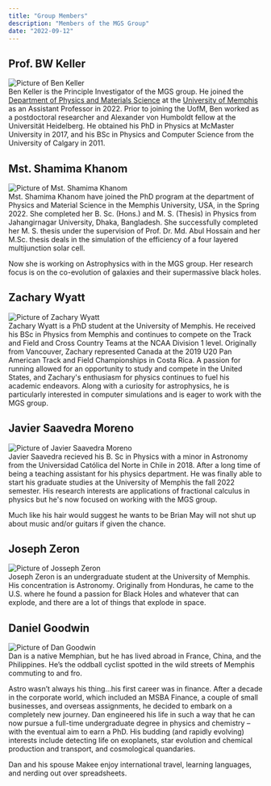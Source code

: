 ```yaml
---
title: "Group Members"
description: "Members of the MGS Group"
date: "2022-09-12"
---
```


## Prof. BW Keller
<div class="member">
<div class="member-pic"><img src="../img/keller.png" alt="Picture of Ben Keller"/></div><div class="member-bio">Ben
Keller is the Principle Investigator of the MGS group.  He joined the <a
href="https://www.memphis.edu/physics/"> Department of Physics and Materials
Science</a> at the <a href="https://www.memphis.edu">University of Memphis</a>
as an Assistant Professor in 2022.  Prior to joining the UofM, Ben worked as a
postdoctoral researcher and Alexander von Humboldt fellow at the Universität
Heidelberg.  He obtained his PhD in Physics at McMaster University in 2017, and
his BSc in Physics and Computer Science from the University of Calgary in 2011.</div>
</div>

## Mst. Shamima Khanom
<div class="member">
<div class="member-pic"><img src="../img/khanom.jpg" alt="Picture of Mst. Shamima Khanom"/></div><div class="member-bio">
Mst. Shamima Khanom have joined the PhD program at the department of Physics and
Material Science in the Memphis University, USA, in the Spring 2022. She
completed her B. Sc. (Hons.) and M. S. (Thesis) in Physics from Jahangirnagar
University, Dhaka, Bangladesh. She successfully completed her M. S. thesis under
the supervision of Prof. Dr. Md. Abul Hossain and her M.Sc. thesis deals in the
simulation of the efficiency of a four layered multijunction solar cell.

Now she is working on Astrophysics with in the MGS group. Her research focus
is on the co-evolution of galaxies and their supermassive black holes.
</div>
</div>

## Zachary Wyatt
<div class="member">
<div class="member-pic"><img src="../img/wyatt.jpg" alt="Picture of Zachary Wyatt"/></div><div class="member-bio">
Zachary Wyatt is a PhD student at the University of Memphis. He received his BSc
in Physics from Memphis and continues to compete on the Track and Field and
Cross Country Teams at the NCAA Division 1 level.  Originally from Vancouver,
Zachary represented Canada at the 2019 U20 Pan American Track and Field
Championships in Costa Rica. A passion for running allowed for an opportunity to
study and compete in the United States, and Zachary's enthusiasm for physics
continues to fuel his academic endeavors.  Along with a curiosity for
astrophysics, he is particularly interested in computer simulations and is eager
to work with the MGS group.</div>
</div>

## Javier Saavedra Moreno
<div class="member">
<div class="member-pic"><img src="../img/moreno.jpg" alt="Picture of Javier Saavedra Moreno"/></div><div class="member-bio">
Javier Saavedra recieved his B. Sc in Physics with a minor in Astronomy from the Universidad Católica del Norte in Chile in 2018. After a long time of being a teaching assistant for his physics department. He was finally able to start his graduate studies at the University of Memphis the fall 2022 semester. His research interests are applications of fractional calculus in physics but he's now focused on working with the MGS group. 

Much like his hair would suggest he wants to be Brian May will not shut up about music and/or guitars if given the chance. 
</div>
</div>

## Joseph Zeron
<div class="member">
<div class="member-pic"><img src="../img/zeron.jpg" alt="Picture of Josseph Zeron"/></div><div class="member-bio">Joseph Zeron is an undergraduate student at the University of Memphis. His concentration is Astronomy. Originally from Honduras, he came to the U.S. where he found a passion for Black Holes and whatever that can explode, and there are a lot of things that explode in space.</div>
</div>

## Daniel Goodwin
<div class="member">
<div class="member-pic"><img src="../img/goodwin.png" alt="Picture of Dan Goodwin"/></div><div class="member-bio">
Dan is a native Memphian, but he has lived abroad in France, China, and the
Philippines. He’s the oddball cyclist spotted in the wild streets of Memphis
commuting to and fro.

Astro wasn’t always his thing…his first career was in finance. After a decade in
the corporate world, which included an MSBA Finance, a couple of small
businesses, and overseas assignments, he decided to embark on a completely new
journey. Dan engineered his life in such a way that he can now pursue a
full-time undergraduate degree in physics and chemistry – with the eventual aim
to earn a PhD. His budding (and rapidly evolving) interests include detecting
life on exoplanets, star evolution and chemical production and transport, and
cosmological quandaries.

Dan and his spouse Makee enjoy international travel, learning languages, and
nerding out over spreadsheets.
</div>
</div>
